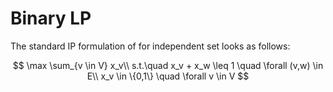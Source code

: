 # Binary LP

The standard IP formulation of for independent set looks as follows: 

$$
    \max \sum_{v \in V} x_v\\
    s.t.\quad x_v + x_w \leq 1 \quad \forall (v,w) \in E\\
    x_v \in \{0,1\} \quad \forall v \in V
$$